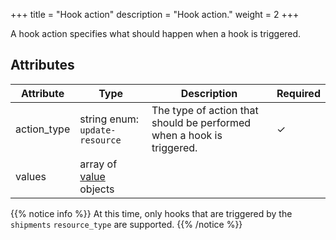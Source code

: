 +++
title = "Hook action"
description = "Hook action."
weight = 2
+++

A hook action specifies what should happen when a hook is triggered.

## Attributes
| Attribute    | Type                              | Description                                                           | Required  |
| ------------ | --------------------------------- | --------------------------------------------------------------------- | --------- |
| action_type  | string enum: `update-resource`    | The type of action that should be performed when a hook is triggered. | ✓         |
| values       | array of [value](#value) objects  |  |           |

{{% notice info %}}
At this time, only hooks that are triggered by the `shipments` `resource_type` are supported.
{{% /notice %}}
